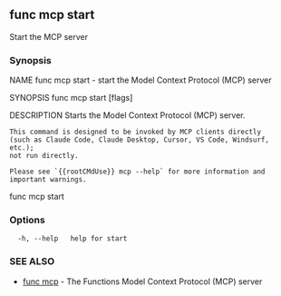 ## func mcp start

Start the MCP server

### Synopsis


NAME
	func mcp start - start the Model Context Protocol (MCP) server

SYNOPSIS
	func mcp start [flags]

DESCRIPTION
	Starts the Model Context Protocol (MCP) server.

	This command is designed to be invoked by MCP clients directly
	(such as Claude Code, Claude Desktop, Cursor, VS Code, Windsurf, etc.);
	not run directly.

	Please see `{{rootCMdUse}} mcp --help` for more information and
	important warnings.


func mcp start

### Options

```
  -h, --help   help for start
```

### SEE ALSO

* [func mcp](func_mcp.md)	 - The Functions Model Context Protocol (MCP) server

